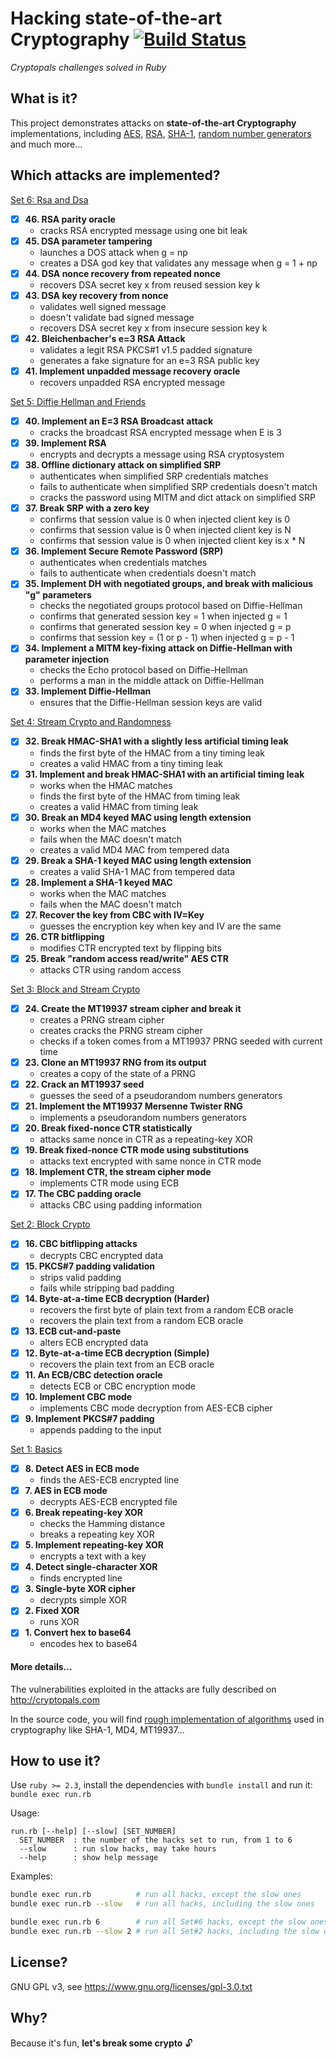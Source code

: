 # Hacking state-of-the-art Cryptography [![Build Status](https://travis-ci.org/yoeo/cryptopals.svg?branch=master)](https://travis-ci.org/yoeo/cryptopals)
*Cryptopals challenges solved in Ruby*

## What is it?

This project demonstrates attacks on **state-of-the-art
Cryptography** implementations, including
[AES](https://fr.wikipedia.org/wiki/Advanced_Encryption_Standard),
[RSA](https://en.wikipedia.org/wiki/RSA_%28cryptosystem%29),
[SHA-1](https://fr.wikipedia.org/wiki/SHA-1),
[random number generators](https://en.wikipedia.org/wiki/Mersenne_Twister)
and much more...

## Which attacks are implemented?

[Set 6: Rsa and Dsa](lib/set_6_rsa_and_dsa.rb)
  - [x] **46. RSA parity oracle**
    - cracks RSA encrypted message using one bit leak
  - [x] **45. DSA parameter tampering**
    - launches a DOS attack when g = np
    - creates a DSA god key that validates any message when g = 1 + np
  - [x] **44. DSA nonce recovery from repeated nonce**
    - recovers DSA secret key x from reused session key k
  - [x] **43. DSA key recovery from nonce**
    - validates well signed message
    - doesn't validate bad signed message
    - recovers DSA secret key x from insecure session key k
  - [x] **42. Bleichenbacher's e=3 RSA Attack**
    - validates a legit RSA PKCS#1 v1.5 padded signature
    - generates a fake signature for an e=3 RSA public key
  - [x] **41. Implement unpadded message recovery oracle**
    - recovers unpadded RSA encrypted message

[Set 5: Diffie Hellman and Friends](lib/set_5_diffie_hellman_and_friends.rb)
  - [x] **40. Implement an E=3 RSA Broadcast attack**
    - cracks the broadcast RSA encrypted message when E is 3
  - [x] **39. Implement RSA**
    - encrypts and decrypts a message using RSA cryptosystem
  - [x] **38. Offline dictionary attack on simplified SRP**
    - authenticates when simplified SRP credentials matches
    - fails to authenticate when simplified SRP credentials doesn't match
    - cracks the password using MITM and dict attack on simplified SRP
  - [x] **37. Break SRP with a zero key**
    - confirms that session value is 0 when injected client key is 0
    - confirms that session value is 0 when injected client key is N
    - confirms that session value is 0 when injected client key is x * N
  - [x] **36. Implement Secure Remote Password (SRP)**
    - authenticates when credentials matches
    - fails to authenticate when credentials doesn't match
  - [x] **35. Implement DH with negotiated groups, and break with malicious "g" parameters**
    - checks the negotiated groups protocol based on Diffie-Hellman
    - confirms that generated session key = 1 when injected g = 1
    - confirms that generated session key = 0 when injected g = p
    - confirms that session key = (1 or p - 1) when injected g = p - 1
  - [x] **34. Implement a MITM key-fixing attack on Diffie-Hellman with parameter injection**
    - checks the Echo protocol based on Diffie-Hellman
    - performs a man in the middle attack on Diffie-Hellman
  - [x] **33. Implement Diffie-Hellman**
    - ensures that the Diffie-Hellman session keys are valid

[Set 4: Stream Crypto and Randomness](lib/set_4_stream_crypto_and_randomness.rb)
  - [x] **32. Break HMAC-SHA1 with a slightly less artificial timing leak**
    - finds the first byte of the HMAC from a tiny timing leak
    - creates a valid HMAC from a tiny timing leak
  - [x] **31. Implement and break HMAC-SHA1 with an artificial timing leak**
    - works when the HMAC matches
    - finds the first byte of the HMAC from timing leak
    - creates a valid HMAC from timing leak
  - [x] **30. Break an MD4 keyed MAC using length extension**
    - works when the MAC matches
    - fails when the MAC doesn't match
    - creates a valid MD4 MAC from tempered data
  - [x] **29. Break a SHA-1 keyed MAC using length extension**
    - creates a valid SHA-1 MAC from tempered data
  - [x] **28. Implement a SHA-1 keyed MAC**
    - works when the MAC matches
    - fails when the MAC doesn't match
  - [x] **27. Recover the key from CBC with IV=Key**
    - guesses the encryption key when key and IV are the same
  - [x] **26. CTR bitflipping**
    - modifies CTR encrypted text by flipping bits
  - [x] **25. Break "random access read/write" AES CTR**
    - attacks CTR using random access

[Set 3: Block and Stream Crypto](lib/set_3_block_and_stream_crypto.rb)
  - [x] **24. Create the MT19937 stream cipher and break it**
    - creates a PRNG stream cipher
    - creates cracks the PRNG stream cipher
    - checks if a token comes from a MT19937 PRNG seeded with current time
  - [x] **23. Clone an MT19937 RNG from its output**
    - creates a copy of the state of a PRNG
  - [x] **22. Crack an MT19937 seed**
    - guesses the seed of a pseudorandom numbers generators
  - [x] **21. Implement the MT19937 Mersenne Twister RNG**
    - implements a pseudorandom numbers generators
  - [x] **20. Break fixed-nonce CTR statistically**
    - attacks same nonce in CTR as a repeating-key XOR
  - [x] **19. Break fixed-nonce CTR mode using substitutions**
    - attacks text encrypted with same nonce in CTR mode
  - [x] **18. Implement CTR, the stream cipher mode**
    - implements CTR mode using ECB
  - [x] **17. The CBC padding oracle**
    - attacks CBC using padding information

[Set 2: Block Crypto](lib/set_2_block_crypto.rb)
  - [x] **16. CBC bitflipping attacks**
    - decrypts CBC encrypted data
  - [x] **15. PKCS#7 padding validation**
    - strips valid padding
    - fails while stripping bad padding
  - [x] **14. Byte-at-a-time ECB decryption (Harder)**
    - recovers the first byte of plain text from a random ECB oracle
    - recovers the plain text from a random ECB oracle
  - [x] **13. ECB cut-and-paste**
    - alters ECB encrypted data
  - [x] **12. Byte-at-a-time ECB decryption (Simple)**
    - recovers the plain text from an ECB oracle
  - [x] **11. An ECB/CBC detection oracle**
    - detects ECB or CBC encryption mode
  - [x] **10. Implement CBC mode**
    - implements CBC mode decryption from AES-ECB cipher
  - [x] **9. Implement PKCS#7 padding**
    - appends padding to the input

[Set 1: Basics](lib/set_1_basics.rb)
  - [x] **8. Detect AES in ECB mode**
    - finds the AES-ECB encrypted line
  - [x] **7. AES in ECB mode**
    - decrypts AES-ECB encrypted file
  - [x] **6. Break repeating-key XOR**
    - checks the Hamming distance
    - breaks a repeating key XOR
  - [x] **5. Implement repeating-key XOR**
    - encrypts a text with a key
  - [x] **4. Detect single-character XOR**
    - finds encrypted line
  - [x] **3. Single-byte XOR cipher**
    - decrypts simple XOR
  - [x] **2. Fixed XOR**
    - runs XOR
  - [x] **1. Convert hex to base64**
    - encodes hex to base64

#### More details...

The vulnerabilities exploited in the attacks
are fully described on http://cryptopals.com

In the source code, you will find
[rough implementation of algorithms](lib/impl)
used in cryptography like SHA-1, MD4, MT19937...

## How to use it?

Use ```ruby >= 2.3```,
install the dependencies with ```bundle install``` and run it:
```bundle exec run.rb```

Usage:

```
run.rb [--help] [--slow] [SET_NUMBER]
  SET_NUMBER  : the number of the hacks set to run, from 1 to 6
  --slow      : run slow hacks, may take hours
  --help      : show help message
```

Examples:
```bash
bundle exec run.rb          # run all hacks, except the slow ones
bundle exec run.rb --slow   # run all hacks, including the slow ones

bundle exec run.rb 6        # run all Set#6 hacks, except the slow ones
bundle exec run.rb --slow 2 # run all Set#2 hacks, including the slow ones
```

## License?

GNU GPL v3, see https://www.gnu.org/licenses/gpl-3.0.txt

## Why?

Because it's fun, **let's break some crypto** :unlock:
